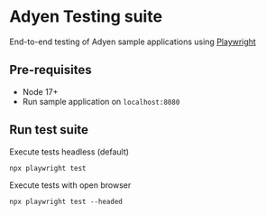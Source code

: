 # Adyen Testing suite

End-to-end testing of Adyen sample applications using [Playwright](https://playwright.dev/)

## Pre-requisites

* Node 17+
* Run sample application on `localhost:8080`

## Run test suite


Execute tests headless (default)

```
npx playwright test
```

Execute tests with open browser 

```
npx playwright test --headed 
```

